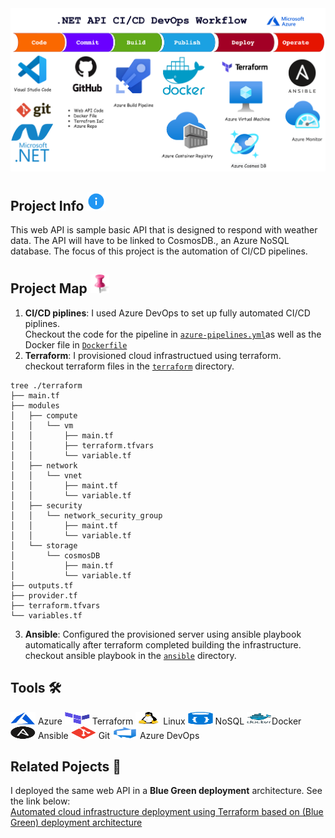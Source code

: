 <img src="https://raw.githubusercontent.com/Sufi-Dev/.NET-API-CI-CD-Workflow/main/weatherapi.png" >

## Project Info <img src="https://raw.githubusercontent.com/Sufi-Dev/Sufi-Dev/main/icons/info.gif" width="30" height="30">
This web API is sample basic API that is designed to respond with weather data.
The API will have to be linked to CosmosDB., an Azure NoSQL database. The focus of this project is the automation of CI/CD pipelines.

## Project Map <img src="https://raw.githubusercontent.com/Sufi-Dev/Sufi-Dev/main/icons/map.png" width="30" height="30">
1) **CI/CD piplines**: I used Azure DevOps to set up fully automated CI/CD piplines.<br>
   Checkout the code for the pipeline in [`azure-pipelines.yml`](https://github.com/Sufi-Dev/.NET-API-CI-CD-Workflow/blob/main/Continous%20Integration/azure-pipelines.yml)as well as the Docker file in [`Dockerfile`](https://github.com/Sufi-Dev/.NET-API-CI-CD-Workflow/blob/main/Continous%20Integration/Dockerfile)<br>
2) **Terraform**: I provisioned cloud infrastructued using terraform.<br>
checkout terraform files in the [`terraform`](https://github.com/Sufi-Dev/weatherapi/tree/main/terraform) directory.
```
tree ./terraform 
├── main.tf
├── modules
│   ├── compute
│   │   └── vm
│   │       ├── main.tf
│   │       ├── terraform.tfvars
│   │       └── variable.tf
│   ├── network
│   │   └── vnet
│   │       ├── maint.tf
│   │       └── variable.tf
│   ├── security
│   │   └── network_security_group
│   │       ├── maint.tf
│   │       └── variable.tf
│   └── storage
│       └── cosmosDB
│           ├── main.tf
│           └── variable.tf
├── outputs.tf
├── provider.tf
├── terraform.tfvars
└── variables.tf
```
3) **Ansible**: Configured the provisioned server using ansible playbook automatically after terraform completed building the infrastructure.
checkout ansible playbook in the [`ansible`](https://github.com/Sufi-Dev/weatherapi/tree/main/ansible) directory.

## Tools 🛠
<img src="https://raw.githubusercontent.com/Sufi-Dev/Sufi-Dev/main/icons/azure.svg" alt="azure" width="40" height="20"/> Azure
<img src="https://raw.githubusercontent.com/Sufi-Dev/Sufi-Dev/main/icons/terraform.svg" alt="azure" width="40" height="20"/> Terraform
<img src="https://raw.githubusercontent.com/Sufi-Dev/Sufi-Dev/main/icons/linux.svg" alt="linux" width="40" height="20"/> Linux 
<img src="https://raw.githubusercontent.com/Sufi-Dev/Sufi-Dev/main/icons/nosql.svg" alt="azure" width="40" height="20"/> NoSQL
<img src="https://raw.githubusercontent.com/devicons/devicon/master/icons/docker/docker-original-wordmark.svg" alt="docker" width="40" height="20"/>Docker
<img src="https://raw.githubusercontent.com/Sufi-Dev/Sufi-Dev/main/icons/ansible.svg" width="40" height="20" /> Ansible
<img src="https://raw.githubusercontent.com/Sufi-Dev/Sufi-Dev/main/icons/git.svg" width="40" height="20" /> Git
<img src="https://raw.githubusercontent.com/Sufi-Dev/Sufi-Dev/main/icons/AzureDevOps.svg" width="40" height="20" /> Azure DevOps 

## Related Pojects 🔗
I deployed the same web API in a **Blue Green deployment** architecture. See the link below:<br>
[Automated cloud infrastructure deployment using Terraform based on (Blue Green) deployment architecture](https://github.com/Sufi-Dev/Blue-Green-Deployment)



